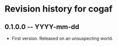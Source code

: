 # Revision history for cogaf

## 0.1.0.0 -- YYYY-mm-dd

* First version. Released on an unsuspecting world.
